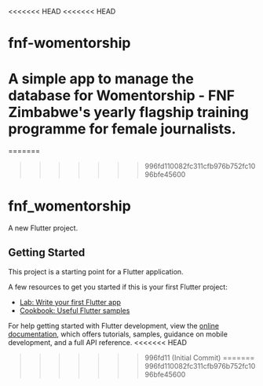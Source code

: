 <<<<<<< HEAD
<<<<<<< HEAD
# fnf-womentorship
A simple app to manage the database for Womentorship - FNF Zimbabwe's yearly flagship training programme for female journalists.
=======
=======
>>>>>>> 996fd110082fc311cfb976b752fc1096bfe45600
# fnf_womentorship

A new Flutter project.

## Getting Started

This project is a starting point for a Flutter application.

A few resources to get you started if this is your first Flutter project:

- [Lab: Write your first Flutter app](https://docs.flutter.dev/get-started/codelab)
- [Cookbook: Useful Flutter samples](https://docs.flutter.dev/cookbook)

For help getting started with Flutter development, view the
[online documentation](https://docs.flutter.dev/), which offers tutorials,
samples, guidance on mobile development, and a full API reference.
<<<<<<< HEAD
>>>>>>> 996fd11 (Initial Commit)
=======
>>>>>>> 996fd110082fc311cfb976b752fc1096bfe45600
